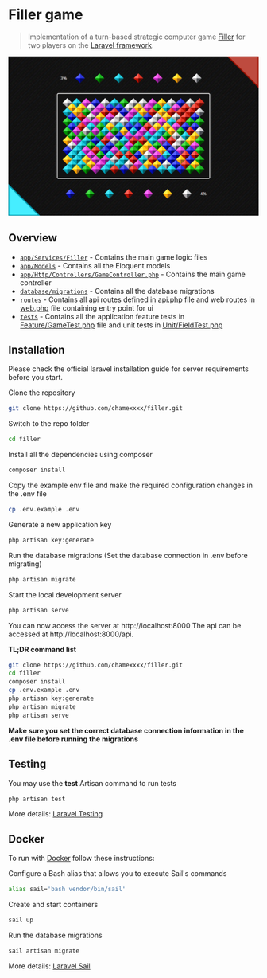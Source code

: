 # Filler game

> Implementation of a turn-based strategic computer game [Filler](https://ru.wikipedia.org/wiki/Filler) for two players on the [Laravel framework](https://laravel.com/).

![game image preview](./preview.png)

## Overview

- [`app/Services/Filler`](app/Services/Filler) - Contains the main game logic files
- [`app/Models`](app/Models) - Contains all the Eloquent models
- [`app/Http/Controllers/GameController.php`](app/Http/Controllers/GameController.php) - Contains the main game controller
- [`database/migrations`](database/migrations) - Contains all the database migrations
- [`routes`](routes) - Contains all api routes defined in [api.php](routes/api.php) file and web routes in [web.php](routes/web.php) file containing entry point for ui
- [`tests`](tests) - Contains all the application feature tests in [Feature/GameTest.php](tests/Feature/GameTest.php) file and unit tests in [Unit/FieldTest.php](tests/Unit/FieldTest.php)

## Installation

Please check the official laravel installation guide for server requirements before you start.

Clone the repository

```bash
git clone https://github.com/chamexxxx/filler.git
```

Switch to the repo folder

```bash
cd filler
```

Install all the dependencies using composer

```bash
composer install
```

Copy the example env file and make the required configuration changes in the .env file

```bash
cp .env.example .env
```

Generate a new application key

```bash
php artisan key:generate
```

Run the database migrations (Set the database connection in .env before migrating)

```bash
php artisan migrate
```

Start the local development server

```bash
php artisan serve
```

You can now access the server at http://localhost:8000
The api can be accessed at http://localhost:8000/api.

**TL;DR command list**

```bash
git clone https://github.com/chamexxxx/filler.git
cd filler
composer install
cp .env.example .env
php artisan key:generate
php artisan migrate
php artisan serve
```

**Make sure you set the correct database connection information in the .env file before running the migrations**

## Testing

You may use the **test** Artisan command to run tests

```bash
php artisan test
```

More details: [Laravel Testing](https://laravel.com/docs/8.x/testing)

## Docker

To run with [Docker](https://www.docker.com) follow these instructions:

Configure a Bash alias that allows you to execute Sail's commands

```bash
alias sail='bash vendor/bin/sail'
```

Create and start containers

```bash
sail up
```

Run the database migrations

```bash
sail artisan migrate
```

More details: [Laravel Sail](https://laravel.com/docs/8.x/sail)
